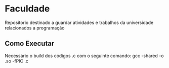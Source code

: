 # Faculdade
Repositorio destinado a guardar atividades e trabalhos da universidade relacionados a programação


## Como Executar

Necessário o build dos códigos .c com o seguinte comando:
gcc -shared -o <nomearquivosaida>.so -fPIC <nomeaqrquivoentrada>.c